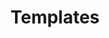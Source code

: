 ---
lang: en
layout: doc
permalink: /doc/templates/
redirect_from:
- /doc/template/
- /en/doc/templates/
- /doc/Templates/
- /wiki/Templates/
redirect_to: https://qubes-doc-rst.readthedocs.io/en/latest/user/templates/templates.html
ref: 131
title: Templates
---